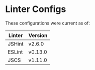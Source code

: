 Linter Configs
==============

These configurations were current as of:

| Linter | Version   |
| ------ | --------- |
| JSHint | v2.6.0    |
| ESLint | v0.13.0   |
| JSCS   | v1.11.0   |
